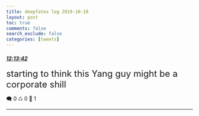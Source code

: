 ```yaml
---
title: deepfates log 2019-10-10
layout: post
toc: true
comments: false
search_exclude: false
categories: [tweets]
---
```



#### <a href = "https://twitter.com/deepfates/status/1182358561973661701">*12:13:42*</a>

<font size="5">starting to think this Yang guy might be a corporate shill</font>



🗨️ 0 ♺ 0 🤍  1   

---
    
            

